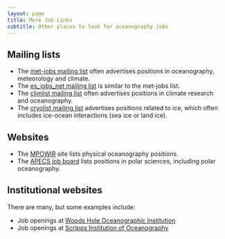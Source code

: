 ```yaml
---
layout: page
title: More Job Links
subtitle: Other places to look for oceanography jobs
---
```


## Mailing lists
* The [met-jobs mailing list](https://www.lists.rdg.ac.uk/mailman/listinfo/met-jobs) often advertises positions in oceanography, meteorology and climate.
* The [es_jobs_net mailing list](https://mailman.ucar.edu/mailman/listinfo/es_jobs_net) is similar to the met-jobs list.
* The [climlist mailing list](http://climlist.wku.edu/) often advertises positions in climate research and oceanography.
* The [cryolist mailing list](http://cryolist.org/) advertises positions related to ice, which often includes ice-ocean interactions (sea ice or land ice).

## Websites
* The [MPOWIR](http://mpowir.org/blog/) site lists physical oceanography positions.
* The [APECS job board](https://www.apecs.is/career-resources/job-board.html) lists positions in polar sciences, including polar oceanography.

## Institutional websites
There are many, but some examples include:
* Job openings at [Woods Hole Oceanographic Institution](https://allcareers-whoi.icims.com/jobs/)
* Job openings at [Scripps Institution of Oceanography](https://scripps.ucsd.edu/people/jobs)
